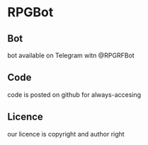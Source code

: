 # RPGBot
## Bot
bot available on Telegram witn @RPGRFBot
## Code
code is posted on github for always-accesing
## Licence
our licence is copyright and author right
